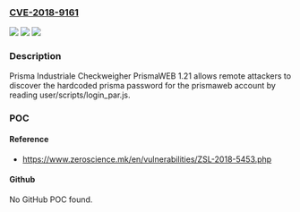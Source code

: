 ### [CVE-2018-9161](https://cve.mitre.org/cgi-bin/cvename.cgi?name=CVE-2018-9161)
![](https://img.shields.io/static/v1?label=Product&message=n%2Fa&color=blue)
![](https://img.shields.io/static/v1?label=Version&message=n%2Fa&color=blue)
![](https://img.shields.io/static/v1?label=Vulnerability&message=n%2Fa&color=brighgreen)

### Description

Prisma Industriale Checkweigher PrismaWEB 1.21 allows remote attackers to discover the hardcoded prisma password for the prismaweb account by reading user/scripts/login_par.js.

### POC

#### Reference
- https://www.zeroscience.mk/en/vulnerabilities/ZSL-2018-5453.php

#### Github
No GitHub POC found.

